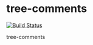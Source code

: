 
# tree-comments

[![Build Status](https://travis-ci.org/maksimmysak/tree-comments.svg?branch=master)](https://travis-ci.org/maksimmysak/tree-comments)

tree-comments
